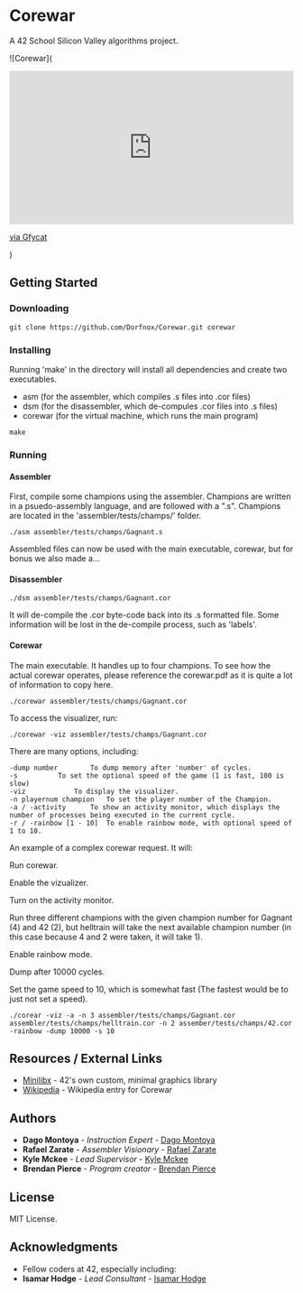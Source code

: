 # Corewar

A 42 School Silicon Valley algorithms project.

![Corewar](<div style='position:relative;padding-bottom:54%'><iframe src='https://gfycat.com/ifr/EdibleAdorableCalf' frameborder='0' scrolling='no' width='100%' height='100%' style='position:absolute;top:0;left:0' allowfullscreen></iframe></div><p> <a href="https://gfycat.com/gifs/detail/EdibleAdorableCalf">via Gfycat</a></p>)

## Getting Started

### Downloading

```
git clone https://github.com/Dorfnox/Corewar.git corewar
```
### Installing

Running 'make' in the directory will install all dependencies and create two executables.
- asm (for the assembler, which compiles .s files into .cor files)
- dsm (for the disassembler, which de-compules .cor files into .s files)
- corewar (for the virtual machine, which runs the main program)

```
make
```

### Running

#### Assembler

First, compile some champions using the assembler.
Champions are written in a psuedo-assembly language, and are followed with a ".s".
Champions are located in the 'assembler/tests/champs/' folder.

```
./asm assembler/tests/champs/Gagnant.s
```

Assembled files can now be used with the main executable, corewar, but for bonus we also made a...

#### Disassembler

```
./dsm assembler/tests/champs/Gagnant.cor
```

It will de-compile the .cor byte-code back into its .s formatted file.
Some information will be lost in the de-compile process, such as 'labels'.

#### Corewar

The main executable. It handles up to four champions.
To see how the actual corewar operates, please reference the corewar.pdf as it is quite a lot of information to copy here.

```
./corewar assembler/tests/champs/Gagnant.cor
```

To access the visualizer, run:

```
./corewar -viz assembler/tests/champs/Gagnant.cor
```

There are many options, including:

```
-dump number		To dump memory after 'number' of cycles.
-s			To set the optional speed of the game (1 is fast, 100 is slow)
-viz			To display the visualizer.
-n playernum champion	To set the player number of the Champion.
-a / -activity		To show an activity monitor, which displays the number of processes being executed in the current cycle.
-r / -rainbow [1 - 10]	To enable rainbow mode, with optional speed of 1 to 10.
```

An example of a complex corewar request.
It will:

Run corewar.

Enable the vizualizer.

Turn on the activity monitor.

Run three different champions with the given champion number for Gagnant (4) and 42 (2), but helltrain will take the next available champion number (in this case because 4 and 2 were taken, it will take 1).

Enable rainbow mode.

Dump after 10000 cycles.

Set the game speed to 10, which is somewhat fast (The fastest would be to just not set a speed).

```
./corear -viz -a -n 3 assembler/tests/champs/Gagnant.cor assembler/tests/champs/helltrain.cor -n 2 assember/tests/champs/42.cor -rainbow -dump 10000 -s 10
```

## Resources / External Links

* [Minilibx](https://github.com/qst0/ft_libgfx) - 42's own custom, minimal graphics library
* [Wikipedia](https://en.wikipedia.org/wiki/Core_War) - Wikipedia entry for Corewar

## Authors

* **Dago Montoya** - *Instruction Expert* - [Dago Montoya](https://github.com/dmontoyain/)
* **Rafael Zarate** - *Assembler Visionary* - [Rafael Zarate](https://github.com/RafaelZarate)
* **Kyle Mckee** - *Lead Supervisor* - [Kyle Mckee](https://github.com/KyleAMcKee)
* **Brendan Pierce** - *Program creator* - [Brendan Pierce](https://github.com/Dorfnox/)

## License

MIT License.

## Acknowledgments

* Fellow coders at 42, especially including:
* **Isamar Hodge** - *Lead Consultant* - [Isamar Hodge](https://github.com/isahodge)

